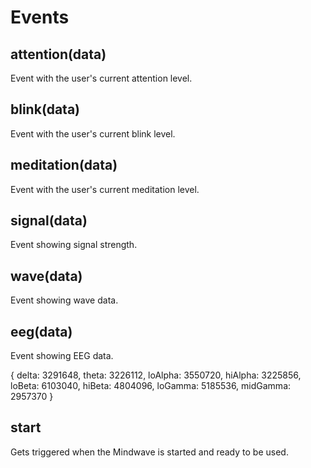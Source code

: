 # Events

## attention(data)

Event with the user's current attention level.

## blink(data)

Event with the user's current blink level.

## meditation(data)

Event with the user's current meditation level.

## signal(data)

Event showing signal strength.

## wave(data)

Event showing wave data.

## eeg(data)

Event showing EEG data.

{ delta: 3291648,
  theta: 3226112,
  loAlpha: 3550720,
  hiAlpha: 3225856,
  loBeta: 6103040,
  hiBeta: 4804096,
  loGamma: 5185536,
  midGamma: 2957370 }

## start

Gets triggered when the Mindwave is started and ready to be used.
